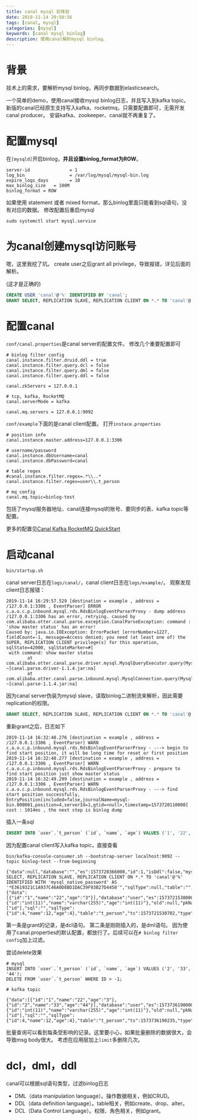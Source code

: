 ```yaml
---
title: canal mysql 初体验
date: 2019-11-14 20:50:56
tags: [canal, mysql]
categories: [mysql]
keywords: [canal mysql binlog]
description: 使用canal解析mysql binlog。
---
```


# 背景

技术上的需求，要解析mysql binlog，再同步数据到elasticsearch。
<!-- more -->
一个简单的demo，使用canal接收mysql binlog日志，并且写入到kafka topic。新版的canal已经原生支持写入kafka、rocketmq，只需要配置即可，无需开发canal producer。
安装kafka、zookeeper、canal就不再重复了。

# 配置mysql

在`[mysqld]`开启binlog，**并且设置binlog_format为ROW**。
```
server-id               = 1
log_bin                 = /var/log/mysql/mysql-bin.log
expire_logs_days        = 10
max_binlog_size   = 100M
binlog_format = ROW
```

如果使用 statement 或者 mixed format，那么binlog里面只能看到sql语句，没有对应的数据。
修改配置后重启mysql
```
sudo systemctl start mysql.service
```

# 为canal创建mysql访问账号

嗯，这里我挖了坑。
create user之后grant all privilege，导致报错，详见后面的解析。

(这才是正确的)
```sql
CREATE USER 'canal'@'%' IDENTIFIED BY 'canal';
GRANT SELECT, REPLICATION SLAVE, REPLICATION CLIENT ON *.* TO 'canal'@'%' IDENTIFIED BY 'canal';
```

# 配置canal

`conf/canal.properties`是canal server的配置文件。
修改几个重要配置即可
```
# binlog filter config
canal.instance.filter.druid.ddl = true
canal.instance.filter.query.dcl = false
canal.instance.filter.query.dml = false
canal.instance.filter.query.ddl = false

canal.zkServers = 127.0.0.1

# tcp, kafka, RocketMQ
canal.serverMode = kafka

canal.mq.servers = 127.0.0.1:9092
```

`conf/example`下面的是canal client配置。
打开`instace.properties`
```
# position info
canal.instance.master.address=127.0.0.1:3306

# username/password
canal.instance.dbUsername=canal
canal.instance.dbPassword=canal

# table regex
#canal.instance.filter.regex=.*\\..*
canal.instance.filter.regex=user\\.t_person

# mq config
canal.mq.topic=binlog-test

```
包括了mysql服务器地址、canal连接mysql的账号、要同步的表、kafka topic等配置。

更多的配置见[Canal Kafka RocketMQ QuickStart](https://github.com/alibaba/canal/wiki/Canal-Kafka-RocketMQ-QuickStart)

# 启动canal

```
bin/startup.sh
```
canal server日志在`logs/canal/`，canal client日志在`logs/example/`。
观察发现client日志报错：
```
2019-11-14 16:29:57.529 [destination = example , address = /127.0.0.1:3306 , EventParser] ERROR c.a.o.c.p.inbound.mysql.rds.RdsBinlogEventParserProxy - dump address /127.0.0.1:3306 has an error, retrying. caused by
com.alibaba.otter.canal.parse.exception.CanalParseException: command : 'show master status' has an error!
Caused by: java.io.IOException: ErrorPacket [errorNumber=1227, fieldCount=-1, message=Access denied; you need (at least one of) the SUPER, REPLICATION CLIENT privilege(s) for this operation, sqlState=42000, sqlStateMarker=#]
 with command: show master status
        at com.alibaba.otter.canal.parse.driver.mysql.MysqlQueryExecutor.query(MysqlQueryExecutor.java:61) ~[canal.parse.driver-1.1.4.jar:na]
        at com.alibaba.otter.canal.parse.inbound.mysql.MysqlConnection.query(MysqlConnection.java:106) ~[canal.parse-1.1.4.jar:na]
```

因为canal server伪装为mysql slave，读取binlog二进制流来解析，因此需要replication的权限。
```sql
GRANT SELECT, REPLICATION SLAVE, REPLICATION CLIENT ON *.* TO 'canal'@'%' IDENTIFIED BY 'canal';
```

重新grant之后，日志如下
```
2019-11-14 16:32:48.276 [destination = example , address = /127.0.0.1:3306 , EventParser] WARN  c.a.o.c.p.inbound.mysql.rds.RdsBinlogEventParserProxy - ---> begin to find start position, it will be long time for reset or first position
2019-11-14 16:32:48.277 [destination = example , address = /127.0.0.1:3306 , EventParser] WARN  c.a.o.c.p.inbound.mysql.rds.RdsBinlogEventParserProxy - prepare to find start position just show master status
2019-11-14 16:32:49.299 [destination = example , address = /127.0.0.1:3306 , EventParser] WARN  c.a.o.c.p.inbound.mysql.rds.RdsBinlogEventParserProxy - ---> find start position successfully, EntryPosition[included=false,journalName=mysql-bin.000001,position=4,serverId=1,gtid=<null>,timestamp=1573720110000] cost : 1014ms , the next step is binlog dump
```

插入一条sql
```sql
INSERT INTO `user`.`t_person` (`id`, `name`, `age`) VALUES ('1', '22', '3');
```

因为配置canal client写入kafka topic，直接查看
```
bin/kafka-console-consumer.sh --bootstrap-server localhost:9092 --topic binlog-test --from-beginning

{"data":null,"database":"","es":1573720366000,"id":1,"isDdl":false,"mysqlType":null,"old":null,"pkNames":null,"sql":"GRANT SELECT, REPLICATION SLAVE, REPLICATION CLIENT ON *.* TO 'canal'@'%' IDENTIFIED WITH 'mysql_native_password' AS '*E3619321C1A937C46A0D8BD1DAC39F93B27D4458'","sqlType":null,"table":"","ts":1573720369373,"type":"QUERY"}
{"data":[{"id":"1","name":"22","age":"3"}],"database":"user","es":1573721530000,"id":2,"isDdl":false,"mysqlType":{"id":"int(11)","name":"varchar(255)","age":"int(11)"},"old":null,"pkNames":["id"],"sql":"","sqlType":{"id":4,"name":12,"age":4},"table":"t_person","ts":1573721530702,"type":"INSERT"}
```
第一条是grant的记录，是dcl语句。
第二条是刚刚插入的，是dml语句。
因为使用了canal.properties的默认配置，都放行了。后续可以在`# binlog filter config`加上过滤。

尝试delete效果
```
# mysql
INSERT INTO `user`.`t_person` (`id`, `name`, `age`) VALUES ('2', '33', '44');
DELETE FROM `user`.`t_person` WHERE ID > -1;

# kafka topic

{"data":[{"id":"1","name":"22","age":"3"},{"id":"2","name":"33","age":"44"}],"database":"user","es":1573736190000,"id":4,"isDdl":false,"mysqlType":{"id":"int(11)","name":"varchar(255)","age":"int(11)"},"old":null,"pkNames":["id"],"sql":"","sqlType":{"id":4,"name":12,"age":4},"table":"t_person","ts":1573736190235,"type":"DELETE"}
```
批量查询可以看到每条受影响的记录。这里要小心，如果批量删除的数据很大，会导致msg body很大。
考虑在应用层加上`limit`多删除几次。

# dcl，dml，ddl

canal可以根据sql语句类型，过滤binlog日志
- DML（data manipulation language）。操作数据相关，例如CRUD。
- DDL（data definition language）。table相关，例如create、drop、alter。
- DCL（Data Control Language）。权限、角色相关，例如grant。